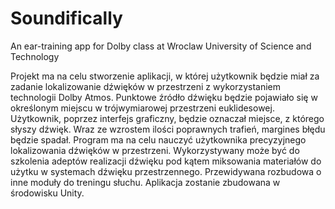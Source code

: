 # Soundifically
An ear-training app for Dolby class at Wroclaw University of Science and Technology

Projekt ma na celu stworzenie aplikacji, w której użytkownik będzie miał za zadanie lokalizowanie dźwięków w przestrzeni z wykorzystaniem technologii Dolby Atmos. Punktowe źródło dźwięku będzie pojawiało się w określonym miejscu w trójwymiarowej przestrzeni euklidesowej. Użytkownik, poprzez interfejs graficzny, będzie oznaczał miejsce, z którego słyszy dźwięk. Wraz ze wzrostem ilości poprawnych trafień, margines błędu będzie spadał. Program ma na celu nauczyć użytkownika precyzyjnego lokalizowania dźwięków w przestrzeni. Wykorzystywany może być do szkolenia adeptów realizacji dźwięku pod kątem miksowania materiałów do użytku w systemach dźwięku przestrzennego. Przewidywana rozbudowa o inne moduły do treningu słuchu. Aplikacja zostanie zbudowana w środowisku Unity.
